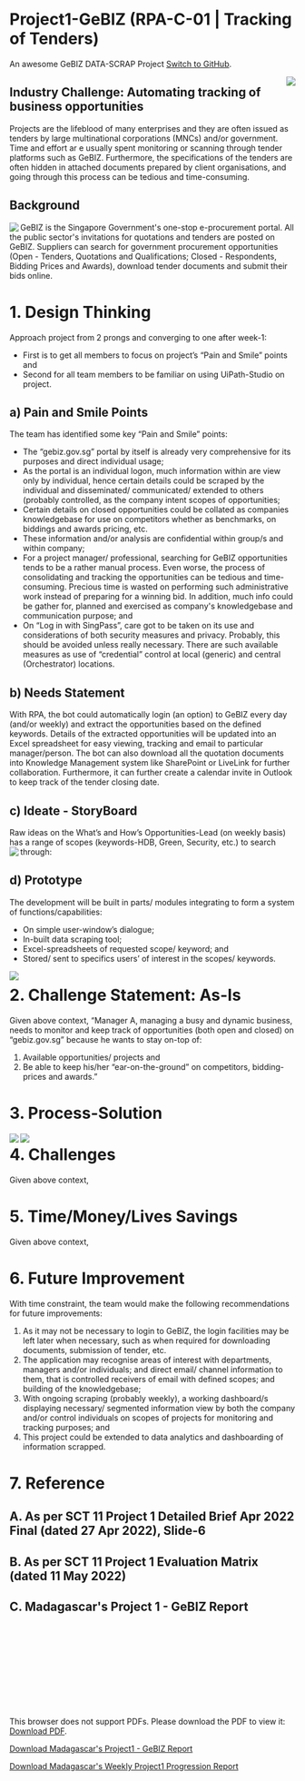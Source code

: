 # Project1-GeBIZ (RPA-C-01 | Tracking of Tenders)
An awesome GeBIZ DATA-SCRAP Project [Switch to GitHub](https://github.com/alfredpyk/Project-GeBIZ).

<img align="right" src="Madagascar.jpg">

## Industry Challenge: Automating tracking of business opportunities
Projects are the lifeblood of many enterprises and they are often issued as tenders by large multinational corporations (MNCs) and/or government. Time and effort ar e usually spent monitoring or scanning through tender platforms such as GeBIZ. Furthermore, the specifications of the tenders are often hidden in attached documents prepared by client organisations, and going through this process can be tedious and time-consuming.

## Background
<img align="left" src="GeBIZimage25.png">




GeBIZ is the Singapore Government's one-stop e-procurement portal. All the public sector's invitations for quotations and tenders are posted on GeBIZ. Suppliers can search for government procurement opportunities (Open - Tenders, Quotations and Qualifications; Closed - Respondents, Bidding Prices and Awards), download tender documents and submit their bids online.



# 1. Design Thinking
Approach project from 2 prongs and converging to one after week-1:
-	First is to get all members to focus on project’s “Pain and Smile” points and 
-	Second for all team members to be familiar on using UiPath-Studio on project.

## a) Pain and Smile Points
The team has identified some key “Pain and Smile” points:
-	The “gebiz.gov.sg” portal by itself is already very comprehensive for its purposes and direct individual usage;
-	As the portal is an individual logon, much information within are view only by individual, hence certain details could be scraped by the individual and disseminated/ communicated/ extended to others (probably controlled, as the company intent scopes of opportunities;
-	Certain details on closed opportunities could be collated as companies knowledgebase for use on competitors whether as benchmarks, on biddings and awards pricing, etc.
-	These information and/or analysis are confidential within group/s and within company;
-	For a project manager/ professional, searching for GeBIZ opportunities tends to be a rather manual process. Even worse, the process of consolidating and tracking the opportunities can be tedious and time-consuming. Precious time is wasted on performing such administrative work instead of preparing for a winning bid. In addition, much info could be gather for, planned and exercised as company's knowledgebase and communication purpose; and
-	On “Log in with SingPass”, care got to be taken on its use and considerations of both security measures and privacy. Probably, this should be avoided unless really necessary. There are such available measures as use of “credential” control at local (generic) and central (Orchestrator) locations.

## b) Needs Statement
With RPA, the bot could automatically login (an option) to GeBIZ every day (and/or weekly) and extract the opportunities based on the defined keywords. Details of the extracted opportunities will be updated into an Excel spreadsheet for easy viewing, tracking and email to particular manager/person. The bot can also download all the quotation documents into Knowledge Management system like SharePoint or LiveLink for further collaboration. Furthermore, it can further create a calendar invite in Outlook to keep track of the tender closing date.

## c) Ideate - StoryBoard
Raw ideas on the What’s and How’s Opportunities-Lead (on weekly basis) has a range of scopes (keywords-HDB, Green, Security, etc.) to search through:
<img align="left" src="StoryBoard.jpg">


## d) Prototype
The development will be built in parts/ modules integrating to form a system of functions/capabilities:
-	On simple user-window’s dialogue;
-	In-built data scraping tool;
-	Excel-spreadsheets of requested scope/ keyword; and
-	Stored/ sent to specifics users’ of interest in the scopes/ keywords.
<img align="left" src="Prototype.jpg">


# 2. Challenge Statement: As-Is
Given above context,
“Manager A, managing a busy and dynamic business, needs to monitor and keep track of opportunities (both open and closed) on “gebiz.gov.sg” because he wants to stay on-top of:
1.	Available opportunities/ projects and 
2.	Be able to keep his/her “ear-on-the-ground” on competitors, bidding-prices and awards.”


# 3. Process-Solution
<img align="left" src="ProcessDefinition.jpg">

<img align="left" src="SolutionDesign.jpg">

# 4. Challenges
Given above context,

# 5. Time/Money/Lives Savings
Given above context,

# 6. Future Improvement
With time constraint, the team would make the following recommendations for future improvements:
1.	As it may not be necessary to login to GeBIZ, the login facilities may be left later when necessary, such as when required for downloading documents, submission of tender, etc.
2.	The application may recognise areas of interest with departments, managers and/or individuals; and direct email/ channel information to them, that is controlled receivers of email with defined scopes; and building of the knowledgebase;
3.	With ongoing scraping (probably weekly), a working dashboard/s displaying necessary/ segmented information view by both the company and/or control individuals on scopes of projects for monitoring and tracking purposes; and
4.	This project could be extended to data analytics and dashboarding of information scrapped.

# 7. Reference
## A. As per SCT 11 Project 1 Detailed Brief Apr 2022 Final (dated 27 Apr 2022), Slide-6



## B.	As per SCT 11 Project 1 Evaluation Matrix (dated 11 May 2022)



## C.	Madagascar's Project 1 - GeBIZ Report


<object data="ProjectGeBIZ.pdf" type="application/pdf" width="700px" height="700px">
    <embed src="ProjectGeBIZ.pdf">
        <p>This browser does not support PDFs. Please download the PDF to view it: <a href="ProjectGeBIZ.pdf">Download PDF</a>.</p>
    </embed>
</object>

<a href="ProjectGeBIZ.pdf" download="ProjectGeBIZ.pdf">Download Madagascar's Project1 - GeBIZ Report</a>

<a href="ProjectProgressGeBIZ.pdf" download="ProjectGeBIZ.pdf">Download Madagascar's Weekly Project1 Progression Report</a>

